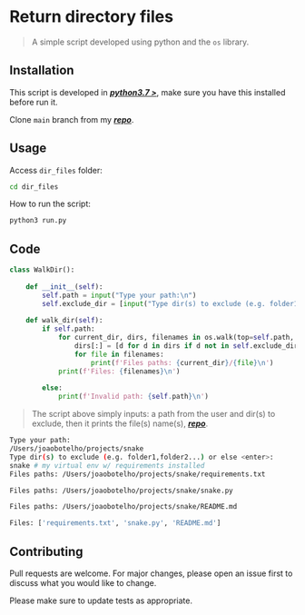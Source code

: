 # Return directory files

>A simple script developed using python and the `os` library.

## Installation

This script is developed in ***[python3.7 >](https://www.python.org/downloads/)***, make sure you have this installed before run it.

Clone `main` branch from my ***[repo](https://github.com/joaobotelho072002/joaobotelho072002.github.io)***.

## Usage

Access `dir_files` folder:

```bash
cd dir_files
```

How to run the script:

```bash
python3 run.py
```

## Code

```python title="Main Script"
class WalkDir():
    
    def __init__(self):
        self.path = input("Type your path:\n")
        self.exclude_dir = [input("Type dir(s) to exclude (e.g. folder1,folder2...) or else <enter>:\n")]
            
    def walk_dir(self):
        if self.path:
            for current_dir, dirs, filenames in os.walk(top=self.path, topdown=True):
                dirs[:] = [d for d in dirs if d not in self.exclude_dir]
                for file in filenames:
                    print(f'Files paths: {current_dir}/{file}\n')
            print(f'Files: {filenames}\n')
                    
        else:
            print(f'Invalid path: {self.path}\n')
```

> The script above simply inputs: a path from the user and dir(s) to exclude, then it prints the file(s) name(s),
> ***[repo](#installation)***.

```bash title="Sample output"
Type your path:
/Users/joaobotelho/projects/snake
Type dir(s) to exclude (e.g. folder1,folder2...) or else <enter>:
snake # my virtual env w/ requirements installed
Files paths: /Users/joaobotelho/projects/snake/requirements.txt

Files paths: /Users/joaobotelho/projects/snake/snake.py

Files paths: /Users/joaobotelho/projects/snake/README.md

Files: ['requirements.txt', 'snake.py', 'README.md']
```

## Contributing

Pull requests are welcome. For major changes, please open an issue first to discuss what you would like to change.

Please make sure to update tests as appropriate.
